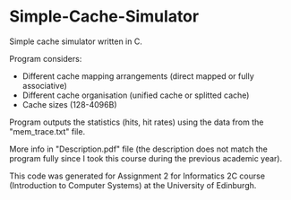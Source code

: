 # Simple-Cache-Simulator
Simple cache simulator written in C.

Program considers:
- Different cache mapping arrangements (direct mapped or fully associative)
- Different cache organisation (unified cache or splitted cache)
- Cache sizes (128-4096B)

Program outputs the statistics (hits, hit rates) using the data from the "mem_trace.txt" file. 

More info in "Description.pdf" file (the description does not match the program fully since I took this course during the previous academic year).

This code was generated for Assignment 2 for Informatics 2C course (Introduction to Computer Systems) at the University of Edinburgh.
